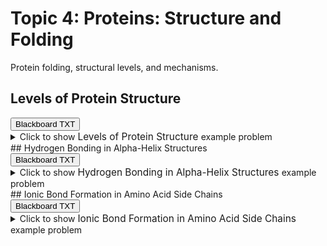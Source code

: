 # Topic 4: Proteins: Structure and Folding

Protein folding, structural levels, and mechanisms.

## Levels of Protein Structure

<div id="MC-levels_of_protein_structure-button-container" class="button-container">
<button class="md-button custom-button bb_text" onclick="downloadFile('bbq-MC-levels_of_protein_structure-questions.txt')" title="Download bbq-MC-levels_of_protein_structure-questions.txt" aria-label="Click to download the Blackboard TXT file (bbq-MC-levels_of_protein_structure-questions.txt)">
    <i class="fa fa-download"></i> Blackboard TXT
</button>
</div><details>
  <summary>
    <span style='font-weight: normal;'>
      Click to show
    </span>
    <span style='font-size: 1.1em; color: var(--md-primary-fg-color--dark)'>
      Levels of Protein Structure
    </span>
    <span style='font-weight: normal;'>
      example problem
    </span>
  </summary>
  {% include "biochemistry/topic04/MC-levels_of_protein_structure.html" %}

</details>
## Hydrogen Bonding in Alpha-Helix Structures

<div id="alpha_helix_h-bonds-MC-button-container" class="button-container">
<button class="md-button custom-button bb_text" onclick="downloadFile('bbq-alpha_helix_h-bonds-MC-questions.txt')" title="Download bbq-alpha_helix_h-bonds-MC-questions.txt" aria-label="Click to download the Blackboard TXT file (bbq-alpha_helix_h-bonds-MC-questions.txt)">
    <i class="fa fa-download"></i> Blackboard TXT
</button>
</div><details>
  <summary>
    <span style='font-weight: normal;'>
      Click to show
    </span>
    <span style='font-size: 1.1em; color: var(--md-primary-fg-color--dark)'>
      Hydrogen Bonding in Alpha-Helix Structures
    </span>
    <span style='font-weight: normal;'>
      example problem
    </span>
  </summary>
  {% include "biochemistry/topic04/alpha_helix_h-bonds-MC.html" %}

</details>
## Ionic Bond Formation in Amino Acid Side Chains

<div id="ionic_bond_amino_acids-button-container" class="button-container">
<button class="md-button custom-button bb_text" onclick="downloadFile('bbq-ionic_bond_amino_acids-questions.txt')" title="Download bbq-ionic_bond_amino_acids-questions.txt" aria-label="Click to download the Blackboard TXT file (bbq-ionic_bond_amino_acids-questions.txt)">
    <i class="fa fa-download"></i> Blackboard TXT
</button>
</div><details>
  <summary>
    <span style='font-weight: normal;'>
      Click to show
    </span>
    <span style='font-size: 1.1em; color: var(--md-primary-fg-color--dark)'>
      Ionic Bond Formation in Amino Acid Side Chains
    </span>
    <span style='font-weight: normal;'>
      example problem
    </span>
  </summary>
  {% include "biochemistry/topic04/ionic_bond_amino_acids.html" %}

</details>
